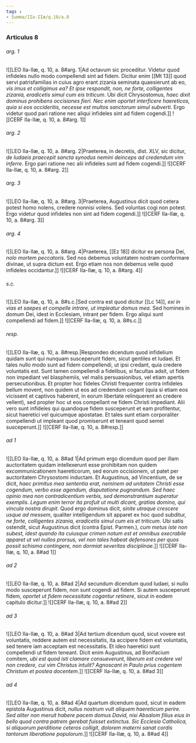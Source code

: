 ```yaml
---
tags : 
- Summa/IIa-IIæ/q.10/a.8
---
```


### Articulus 8

###### arg. 1
![[LEO IIa-IIæ, q. 10, a. 8#arg. 1|Ad octavum sic proceditur. Videtur quod infideles nullo modo compellendi sint ad fidem. Dicitur enim [[Mt 13]] quod servi patrisfamilias in cuius agro erant zizania seminata quaesierunt ab eo, *vis imus et colligimus ea? Et ipse respondit, non, ne forte, colligentes zizania, eradicetis simul cum eis triticum*. Ubi dicit Chrysostomus, *haec dixit dominus prohibens occisiones fieri. Nec enim oportet interficere haereticos, quia si eos occideritis, necesse est multos sanctorum simul subverti*. Ergo videtur quod pari ratione nec aliqui infideles sint ad fidem cogendi.]]
![[CERF IIa-IIæ, q. 10, a. 8#arg. 1]]

###### arg. 2
![[LEO IIa-IIæ, q. 10, a. 8#arg. 2|Praeterea, in decretis, dist. XLV, sic dicitur, *de Iudaeis praecepit sancta synodus nemini deinceps ad credendum vim inferre*. Ergo pari ratione nec alii infideles sunt ad fidem cogendi.]]
![[CERF IIa-IIæ, q. 10, a. 8#arg. 2]]

###### arg. 3
![[LEO IIa-IIæ, q. 10, a. 8#arg. 3|Praeterea, Augustinus dicit quod cetera potest homo nolens, credere nonnisi volens. Sed voluntas cogi non potest. Ergo videtur quod infideles non sint ad fidem cogendi.]]
![[CERF IIa-IIæ, q. 10, a. 8#arg. 3]]

###### arg. 4
![[LEO IIa-IIæ, q. 10, a. 8#arg. 4|Praeterea, [[Ez 18]] dicitur ex persona Dei, *nolo mortem peccatoris*. Sed nos debemus voluntatem nostram conformare divinae, ut supra dictum est. Ergo etiam nos non debemus velle quod infideles occidantur.]]
![[CERF IIa-IIæ, q. 10, a. 8#arg. 4]]

###### s.c.
![[LEO IIa-IIæ, q. 10, a. 8#s.c.|Sed contra est quod dicitur [[Lc 14]], *exi in vias et saepes et compelle intrare, ut impleatur domus mea*. Sed homines in domum Dei, idest in Ecclesiam, intrant per fidem. Ergo aliqui sunt compellendi ad fidem.]]
![[CERF IIa-IIæ, q. 10, a. 8#s.c.]]

###### resp.
![[LEO IIa-IIæ, q. 10, a. 8#resp.|Respondeo dicendum quod infidelium quidam sunt qui nunquam susceperunt fidem, sicut gentiles et Iudaei. Et tales nullo modo sunt ad fidem compellendi, ut ipsi credant, quia credere voluntatis est. Sunt tamen compellendi a fidelibus, si facultas adsit, ut fidem non impediant vel blasphemiis, vel malis persuasionibus, vel etiam apertis persecutionibus. Et propter hoc fideles Christi frequenter contra infideles bellum movent, non quidem ut eos ad credendum cogant (quia si etiam eos vicissent et captivos haberent, in eorum libertate relinquerent an credere vellent), sed propter hoc ut eos compellant ne fidem Christi impediant. Alii vero sunt infideles qui quandoque fidem susceperunt et eam profitentur, sicut haeretici vel quicumque apostatae. Et tales sunt etiam corporaliter compellendi ut impleant quod promiserunt et teneant quod semel susceperunt.]]
![[CERF IIa-IIæ, q. 10, a. 8#resp.]]

###### ad 1
![[LEO IIa-IIæ, q. 10, a. 8#ad 1|Ad primum ergo dicendum quod per illam auctoritatem quidam intellexerunt esse prohibitam non quidem excommunicationem haereticorum, sed eorum occisionem, ut patet per auctoritatem Chrysostomi inductam. Et Augustinus, ad Vincentium, de se dicit, *haec primitus mea sententia erat, neminem ad unitatem Christi esse cogendum, verbo esse agendum, disputatione pugnandum. Sed haec opinio mea non contradicentium verbis, sed demonstrantium superatur exemplis. Legum enim terror ita profuit ut multi dicant, gratias domino, qui vincula nostra dirupit*. Quod ergo dominus dicit, *sinite utraque crescere usque ad messem*, qualiter intelligendum sit apparet ex hoc quod subditur, *ne forte, colligentes zizania, eradicetis simul cum eis et triticum*. Ubi satis ostendit, sicut Augustinus dicit (contra Epist. Parmen.), *cum metus iste non subest, idest quando ita cuiusque crimen notum est et omnibus execrabile apparet ut vel nullos prorsus, vel non tales habeat defensores per quos possit schisma contingere, non dormiat severitas disciplinae*.]]
![[CERF IIa-IIæ, q. 10, a. 8#ad 1]]

###### ad 2
![[LEO IIa-IIæ, q. 10, a. 8#ad 2|Ad secundum dicendum quod Iudaei, si nullo modo susceperunt fidem, non sunt cogendi ad fidem. Si autem susceperunt fidem, *oportet ut fidem necessitate cogantur retinere*, sicut in eodem capitulo dicitur.]]
![[CERF IIa-IIæ, q. 10, a. 8#ad 2]]

###### ad 3
![[LEO IIa-IIæ, q. 10, a. 8#ad 3|Ad tertium dicendum quod, sicut vovere est voluntatis, reddere autem est necessitatis, ita accipere fidem est voluntatis, sed tenere iam acceptam est necessitatis. Et ideo haeretici sunt compellendi ut fidem teneant. Dicit enim Augustinus, ad Bonifacium comitem, *ubi est quod isti clamare consueverunt, liberum est credere vel non credere, cui vim Christus intulit? Agnoscant in Paulo prius cogentem Christum et postea docentem*.]]
![[CERF IIa-IIæ, q. 10, a. 8#ad 3]]

###### ad 4
![[LEO IIa-IIæ, q. 10, a. 8#ad 4|Ad quartum dicendum quod, sicut in eadem epistola Augustinus dicit, *nullus nostrum vult aliquem haereticum perire. Sed aliter non meruit habere pacem domus David, nisi Absalom filius eius in bello quod contra patrem gerebat fuisset extinctus. Sic Ecclesia Catholica, si aliquorum perditione ceteros colligit, dolorem materni sanat cordis tantorum liberatione populorum*.]]
![[CERF IIa-IIæ, q. 10, a. 8#ad 4]]

